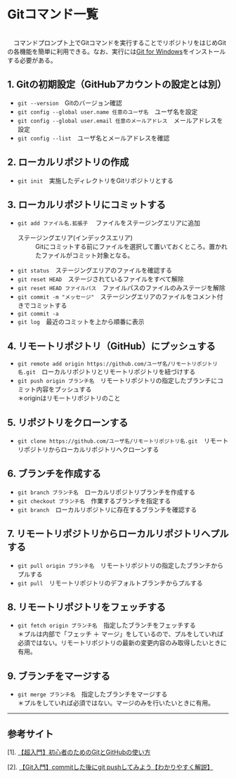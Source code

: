 # Gitコマンド一覧

<br>&emsp;コマンドプロンプト上でGitコマンドを実行することでリポジトリをはじめGitの各機能を簡単に利用できる。なお、実行には[Git for Windows](https://gitforwindows.org/)をインストールする必要がある。</br>

## 1. Gitの初期設定（GitHubアカウントの設定とは別）

- `git --version`　Gitのバージョン確認
- `git config --global user.name 任意のユーザ名`　ユーザ名を設定
- `git config --global user.email 任意のメールアドレス`　メールアドレスを設定
- `git config --list`　ユーザ名とメールアドレスを確認

## 2. ローカルリポジトリの作成

- `git init`　実施したディレクトリをGitリポジトリとする

## 3. ローカルリポジトリにコミットする

- `git add ファイル名.拡張子`　 ファイルをステージングエリアに追加
  <dl>
    <dt>ステージングエリア(インデックスエリア)</dt>
    <dd>Gitにコミットする前にファイルを選択して置いておくところ。置かれたファイルがコミット対象となる。</dd>
  </dl>
- `git status`　ステージングエリアのファイルを確認する
- `git reset HEAD`　ステージされているファイルをすべて解除
- `git reset HEAD ファイルパス`　ファイルパスのファイルのみステージを解除
- `git commit -m "メッセージ"`　ステージングエリアのファイルをコメント付きでコミットする
- `git commit -a`
- `git log`　最近のコミットを上から順番に表示

## 4. リモートリポジトリ（GitHub）にプッシュする

- `git remote add origin https://github.com/ユーザ名/リモートリポジトリ名.git`　ローカルリポジトリとリモートリポジトリを紐づけする
- `git push origin ブランチ名`　リモートリポジトリの指定したブランチにコミット内容をプッシュする
  <br>＊originはリモートリポジトリのこと</br>

## 5. リポジトリをクローンする

- `git clone https://github.com/ユーザ名/リモートリポジトリ名.git`　リモートリポジトリからローカルリポジトリへクローンする

## 6. ブランチを作成する

- `git branch ブランチ名`　ローカルリポジトリブランチを作成する
- `git checkout ブランチ名`　作業するブランチを指定する
- `git branch`　ローカルリポジトリに存在するブランチを確認する

## 7. リモートリポジトリからローカルリポジトリへプルする

- `git pull origin ブランチ名`　リモートリポジトリの指定したブランチからプルする
- `git pull`　リモートリポジトリのデフォルトブランチからプルする

## 8. リモートリポジトリをフェッチする

- `git fetch origin ブランチ名`　指定したブランチをフェッチする
<br>＊プルは内部で「フェッチ ＋ マージ」をしているので、プルをしていれば必須ではない。リモートリポジトリの最新の変更内容のみ取得したいときに有用。</br>

## 9. ブランチをマージする

- `git merge ブランチ名`　指定したブランチをマージする
  <br>＊プルをしていれば必須ではない。マージのみを行いたいときに有用。</br>


---

## 参考サイト

[1]. [【超入門】初心者のためのGitとGitHubの使い方](https://tech-blog.rakus.co.jp/entry/20200529/git#2-5-%E3%82%B3%E3%83%BC%E3%83%89%E3%83%AC%E3%83%93%E3%83%A5%E3%83%BC%E3%83%9E%E3%83%BC%E3%82%B8)

[2]. [【Git入門】commitした後にgit pushしてみよう【わかりやすく解説】](https://codelikes.com/git-commit-push/?amp=1)